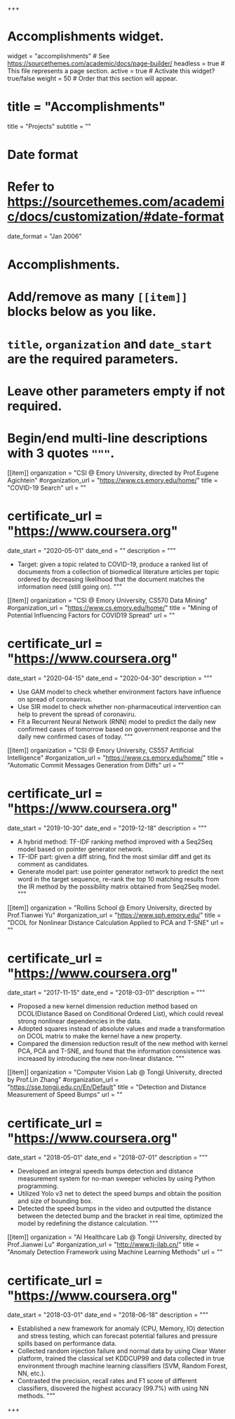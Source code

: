 +++

# Accomplishments widget.

widget = "accomplishments" # See https://sourcethemes.com/academic/docs/page-builder/
headless = true # This file represents a page section.
active = true # Activate this widget? true/false
weight = 50 # Order that this section will appear.

# title = "Accomplish&shy;ments"

title = "Projects"
subtitle = ""

# Date format

# Refer to https://sourcethemes.com/academic/docs/customization/#date-format

date_format = "Jan 2006"

# Accomplishments.

# Add/remove as many `[[item]]` blocks below as you like.

# `title`, `organization` and `date_start` are the required parameters.

# Leave other parameters empty if not required.

# Begin/end multi-line descriptions with 3 quotes `"""`.

[[item]]
organization = "CSI @ Emory University, directed by Prof.Eugene Agichtein"
#organization_url = "https://www.cs.emory.edu/home/"
title = "COVID-19 Search"
url = ""
# certificate_url = "https://www.coursera.org"
date_start = "2020-05-01"
date_end = ""
description = """
* Target: given a topic related to COVID-19, produce a ranked list of documents from a collection of biomedical literature articles per topic ordered by decreasing likelihood that the document matches the information need (still going on).
"""

[[item]]
organization = "CSI @ Emory University, CS570 Data Mining"
#organization_url = "https://www.cs.emory.edu/home/"
title = "Mining of Potential Influencing Factors for COVID19 Spread"
url = ""
# certificate_url = "https://www.coursera.org"
date_start = "2020-04-15"
date_end = "2020-04-30"
description = """
* Use GAM model to check whether environment factors have influence on spread of coronavirus.
* Use SIR model to check whether non-pharmaceutical intervention can help to prevent the spread of coronaviru.
* Fit a Recurrent Neural Network (RNN) model to predict the daily new confirmed cases of tomorrow based on government response and the daily new confirmed cases of today.
"""

[[item]]
organization = "CSI @ Emory University, CS557 Artificial Intelligence"
#organization_url = "https://www.cs.emory.edu/home/"
title = "Automatic Commit Messages Generation from Diffs"
url = ""
# certificate_url = "https://www.coursera.org"
date_start = "2019-10-30"
date_end = "2019-12-18"
description = """
* A hybrid method: TF-IDF ranking method improved with a Seq2Seq model based on pointer generator network.
* TF-IDF part: given a diff string, find the most similar diff and get its comment as candidates.
* Generate model part: use pointer generator network to predict the next word in the target sequence, re-rank the top 10 matching results from the IR method by the possibility matrix obtained from Seq2Seq model.
"""

[[item]]
organization = "Rollins School @ Emory University, directed by Prof.Tianwei Yu"
#organization_url = "https://www.sph.emory.edu/"
title = "DCOL for Nonlinear Distance Calculation Applied to PCA and T-SNE"
url = ""
# certificate_url = "https://www.coursera.org"
date_start = "2017-11-15"
date_end = "2018-03-01"
description = """
* Proposed a new kernel dimension reduction method based on DCOL(Distance Based on Conditional Ordered List), which could reveal strong nonlinear dependencies in the data.
* Adopted squares instead of absolute values and made a transformation on DCOL matrix to make the kernel have a new property.
* Compared the dimension reduction result of the new method with kernel PCA, PCA and T-SNE, and found that the information consistence was increased by introducing the new non-linear distance.
"""

[[item]]
organization = "Computer Vision Lab @ Tongji University, directed by Prof.Lin Zhang"
#organization_url = "https://sse.tongji.edu.cn/En/Default"
title = "Detection and Distance Measurement of Speed Bumps"
url = ""
# certificate_url = "https://www.coursera.org"
date_start = "2018-05-01"
date_end = "2018-07-01"
description = """
* Developed an integral speeds bumps detection and distance measurement system for no-man sweeper vehicles by using Python programming.
* Utilized Yolo v3 net to detect the speed bumps and obtain the position and size of bounding box.
* Detected the speed bumps in the video and outputted the distance between the detected bump and the bracket in real time, optimized the model by redefining the distance calculation.
"""
  
[[item]]
organization = "AI Healthcare Lab @ Tongji University, directed by Prof.Jianwei Lu"
#organization_url = "http://www.tj-ilab.cn/"
title = "Anomaly Detection Framework using Machine Learning Methods"
url = ""
# certificate_url = "https://www.coursera.org"
date_start = "2018-03-01"
date_end = "2018-06-18"
description = """
* Established a new framework for anomaly (CPU, Memory, IO) detection and stress testing, which can forecast potential failures and pressure spills based on performance data.
* Collected random injection failure and normal data by using Clear Water platform, trained the classical set KDDCUP99 and data collected in true environment through machine learning classifiers (SVM, Random Forest, NN, etc.).
* Contrasted the precision, recall rates and F1 score of different classifiers, disovered the highest accuracy (99.7\%) with using NN methods.
"""

+++

